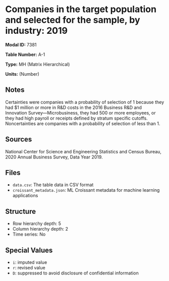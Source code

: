 # Companies in the target population and selected for the sample, by industry: 2019

**Modal ID:** 7381

**Table Number:** A-1

**Type:** MH (Matrix Hierarchical)

**Units:** (Number)

## Notes

Certainties were companies with a probability of selection of 1 because they had $1 million or more in R&D costs in the 2016 Business R&D and Innovation Survey—Microbusiness, they had 500 or more employees, or they had high payroll or receipts defined by stratum specific cutoffs. Noncertainties are companies with a probability of selection of less than 1.

## Sources

National Center for Science and Engineering Statistics and Census Bureau, 2020 Annual Business Survey, Data Year 2019.

## Files

- `data.csv`: The table data in CSV format
- `croissant_metadata.json`: ML Croissant metadata for machine learning applications

## Structure

- Row hierarchy depth: 5
- Column hierarchy depth: 2
- Time series: No

## Special Values

- `i`: imputed value
- `r`: revised value
- `D`: suppressed to avoid disclosure of confidential information
